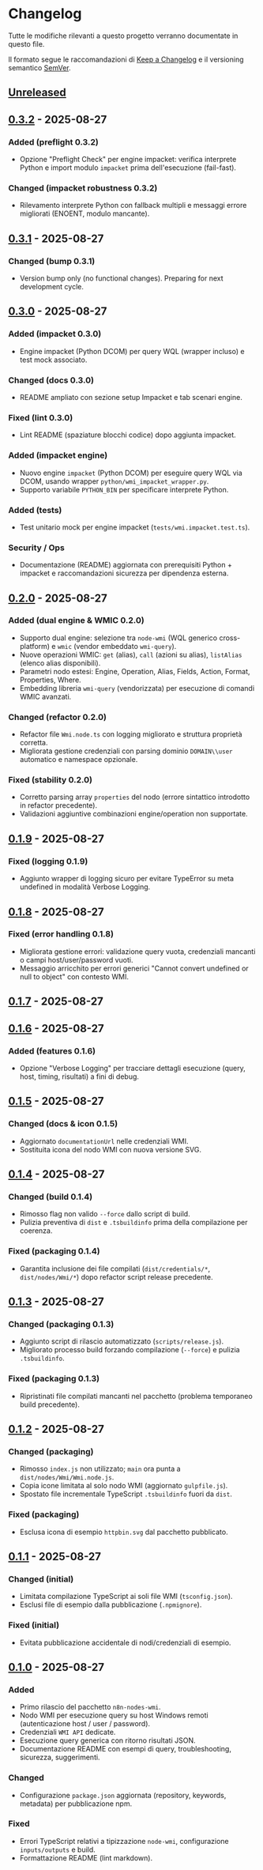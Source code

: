 # Changelog

Tutte le modifiche rilevanti a questo progetto verranno documentate in questo file.

Il formato segue le raccomandazioni di [Keep a Changelog](https://keepachangelog.com/it/1.1.0/) e il versioning semantico [SemVer](https://semver.org/lang/it/).

## [Unreleased]

## [0.3.2] - 2025-08-27

### Added (preflight 0.3.2)

- Opzione "Preflight Check" per engine impacket: verifica interprete Python e import modulo `impacket` prima dell'esecuzione (fail-fast).

### Changed (impacket robustness 0.3.2)

- Rilevamento interprete Python con fallback multipli e messaggi errore migliorati (ENOENT, modulo mancante).

## [0.3.1] - 2025-08-27

### Changed (bump 0.3.1)

- Version bump only (no functional changes). Preparing for next development cycle.

## [0.3.0] - 2025-08-27

### Added (impacket 0.3.0)

- Engine impacket (Python DCOM) per query WQL (wrapper incluso) e test mock associato.

### Changed (docs 0.3.0)

- README ampliato con sezione setup Impacket e tab scenari engine.

### Fixed (lint 0.3.0)

- Lint README (spaziature blocchi codice) dopo aggiunta impacket.

### Added (impacket engine)

- Nuovo engine `impacket` (Python DCOM) per eseguire query WQL via DCOM, usando wrapper `python/wmi_impacket_wrapper.py`.
- Supporto variabile `PYTHON_BIN` per specificare interprete Python.

### Added (tests)

- Test unitario mock per engine impacket (`tests/wmi.impacket.test.ts`).

### Security / Ops

- Documentazione (README) aggiornata con prerequisiti Python + impacket e raccomandazioni sicurezza per dipendenza esterna.

## [0.2.0] - 2025-08-27

### Added (dual engine & WMIC 0.2.0)

- Supporto dual engine: selezione tra `node-wmi` (WQL generico cross-platform) e `wmic` (vendor embeddato `wmi-query`).
- Nuove operazioni WMIC: `get` (alias), `call` (azioni su alias), `listAlias` (elenco alias disponibili).
- Parametri nodo estesi: Engine, Operation, Alias, Fields, Action, Format, Properties, Where.
- Embedding libreria `wmi-query` (vendorizzata) per esecuzione di comandi WMIC avanzati.

### Changed (refactor 0.2.0)

- Refactor file `Wmi.node.ts` con logging migliorato e struttura proprietà corretta.
- Migliorata gestione credenziali con parsing dominio `DOMAIN\\user` automatico e namespace opzionale.

### Fixed (stability 0.2.0)

- Corretto parsing array `properties` del nodo (errore sintattico introdotto in refactor precedente).
- Validazioni aggiuntive combinazioni engine/operation non supportate.

## [0.1.9] - 2025-08-27

### Fixed (logging 0.1.9)

- Aggiunto wrapper di logging sicuro per evitare TypeError su meta undefined in modalità Verbose Logging.

## [0.1.8] - 2025-08-27
 
### Fixed (error handling 0.1.8)

- Migliorata gestione errori: validazione query vuota, credenziali mancanti o campi host/user/password vuoti.
- Messaggio arricchito per errori generici "Cannot convert undefined or null to object" con contesto WMI.

## [0.1.7] - 2025-08-27

## [0.1.6] - 2025-08-27

### Added (features 0.1.6)

- Opzione "Verbose Logging" per tracciare dettagli esecuzione (query, host, timing, risultati) a fini di debug.

## [0.1.5] - 2025-08-27

### Changed (docs & icon 0.1.5)

- Aggiornato `documentationUrl` nelle credenziali WMI.
- Sostituita icona del nodo WMI con nuova versione SVG.

## [0.1.4] - 2025-08-27

### Changed (build 0.1.4)

- Rimosso flag non valido `--force` dallo script di build.
- Pulizia preventiva di `dist` e `.tsbuildinfo` prima della compilazione per coerenza.

### Fixed (packaging 0.1.4)

- Garantita inclusione dei file compilati (`dist/credentials/*`, `dist/nodes/Wmi/*`) dopo refactor script release precedente.

## [0.1.3] - 2025-08-27

### Changed (packaging 0.1.3)

- Aggiunto script di rilascio automatizzato (`scripts/release.js`).
- Migliorato processo build forzando compilazione (`--force`) e pulizia `.tsbuildinfo`.

### Fixed (packaging 0.1.3)

- Ripristinati file compilati mancanti nel pacchetto (problema temporaneo build precedente).

## [0.1.2] - 2025-08-27

### Changed (packaging)

- Rimosso `index.js` non utilizzato; `main` ora punta a `dist/nodes/Wmi/Wmi.node.js`.
- Copia icone limitata al solo nodo WMI (aggiornato `gulpfile.js`).
- Spostato file incrementale TypeScript `.tsbuildinfo` fuori da `dist`.

### Fixed (packaging)

- Esclusa icona di esempio `httpbin.svg` dal pacchetto pubblicato.


## [0.1.1] - 2025-08-27

### Changed (initial)

- Limitata compilazione TypeScript ai soli file WMI (`tsconfig.json`).
- Esclusi file di esempio dalla pubblicazione (`.npmignore`).

### Fixed (initial)

- Evitata pubblicazione accidentale di nodi/credenziali di esempio.

## [0.1.0] - 2025-08-27

### Added

- Primo rilascio del pacchetto `n8n-nodes-wmi`.
- Nodo WMI per esecuzione query su host Windows remoti (autenticazione host / user / password).
- Credenziali `WMI API` dedicate.
- Esecuzione query generica con ritorno risultati JSON.
- Documentazione README con esempi di query, troubleshooting, sicurezza, suggerimenti.

### Changed

- Configurazione `package.json` aggiornata (repository, keywords, metadata) per pubblicazione npm.

### Fixed

- Errori TypeScript relativi a tipizzazione `node-wmi`, configurazione `inputs/outputs` e build.
- Formattazione README (lint markdown).

[Unreleased]: https://github.com/zampierid4p/n8n-nodes-wmi/compare/v0.3.2...HEAD
[0.3.2]: https://github.com/zampierid4p/n8n-nodes-wmi/compare/v0.3.1...v0.3.2
[0.3.1]: https://github.com/zampierid4p/n8n-nodes-wmi/compare/v0.3.0...v0.3.1
[0.3.0]: https://github.com/zampierid4p/n8n-nodes-wmi/compare/v0.2.0...v0.3.0
[0.2.0]: https://github.com/zampierid4p/n8n-nodes-wmi/compare/v0.1.9...v0.2.0
[0.1.9]: https://github.com/zampierid4p/n8n-nodes-wmi/compare/v0.1.8...v0.1.9
[0.1.8]: https://github.com/zampierid4p/n8n-nodes-wmi/compare/v0.1.7...v0.1.8
[0.1.7]: https://github.com/zampierid4p/n8n-nodes-wmi/compare/v0.1.6...v0.1.7
[0.1.6]: https://github.com/zampierid4p/n8n-nodes-wmi/compare/v0.1.5...v0.1.6
[0.1.5]: https://github.com/zampierid4p/n8n-nodes-wmi/compare/v0.1.4...v0.1.5
[0.1.4]: https://github.com/zampierid4p/n8n-nodes-wmi/compare/v0.1.3...v0.1.4
[0.1.3]: https://github.com/zampierid4p/n8n-nodes-wmi/compare/v0.1.2...v0.1.3
[0.1.2]: https://github.com/zampierid4p/n8n-nodes-wmi/compare/v0.1.1...v0.1.2
[0.1.1]: https://github.com/zampierid4p/n8n-nodes-wmi/compare/v0.1.0...v0.1.1
[0.1.0]: https://github.com/zampierid4p/n8n-nodes-wmi/releases/tag/v0.1.0
